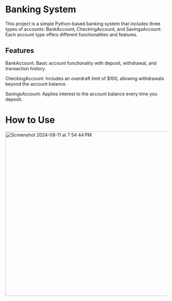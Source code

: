 # Banking System

This project is a simple Python-based banking system that includes three types of accounts: BankAccount, CheckingAccount, and SavingsAccount. Each account type offers different functionalities and features.

## Features

BankAccount: Basic account functionality with deposit, withdrawal, and transaction history.

CheckingAccount: Includes an overdraft limit of $100, allowing withdrawals beyond the account balance.

SavingsAccount: Applies interest to the account balance every time you deposit.

# How to Use 

<img width="513" alt="Screenshot 2024-08-11 at 7 54 44 PM" src="https://github.com/user-attachments/assets/33bb59a7-6643-40b7-a931-ec1832bebc71">



